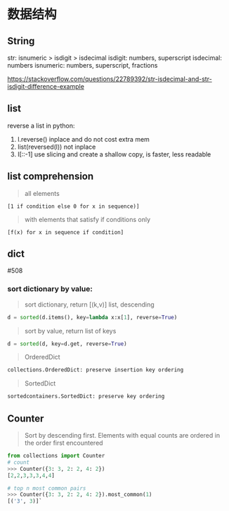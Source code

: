# 数据结构

## String
str:
isnumeric > isdigit > isdecimal
isdigit: numbers, superscript
isdecimal: numbers
isnumeric: numbers, superscript, fractions

https://stackoverflow.com/questions/22789392/str-isdecimal-and-str-isdigit-difference-example 


## list
reverse a list in python:
1. l.reverse()
     inplace and do not cost extra mem
2. list(reversed(l))
     not inplace
3. l[::-1]
     use slicing and create a shallow copy, is faster, less readable

## list comprehension

> all elements

```[1 if condition else 0 for x in sequence)]```

> with elements that satisfy if conditions only

```[f(x) for x in sequence if condition]```


## dict
#508

### sort dictionary by value:
> sort dictionary, return [(k,v)] list, descending

```python
d = sorted(d.items(), key=lambda x:x[1], reverse=True)
```

> sort by value, return list of keys

```python
d = sorted(d, key=d.get, reverse=True) 
```

> OrderedDict

```python
collections.OrderedDict: preserve insertion key ordering
```
> SortedDict

```python
sortedcontainers.SortedDict: preserve key ordering
```

## Counter
> Sort by descending first. Elements with equal counts are ordered in the order first encountered
```python
from collections import Counter
# count
>>> Counter({3: 3, 2: 2, 4: 2})
[2,2,3,3,3,4,4]

# top n most common pairs
>>> Counter({3: 3, 2: 2, 4: 2}).most_common(1)
[('3', 3)]`

```